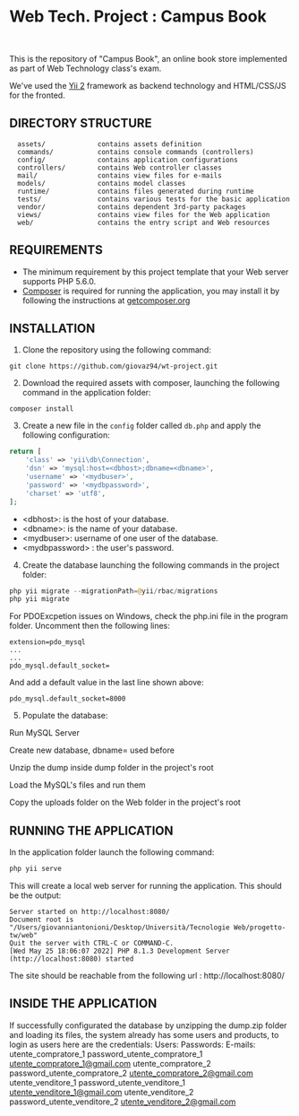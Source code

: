 

 <h1> Web Tech. Project : Campus Book  </h1>
 <br>

This is the repository of "Campus Book", an online book store implemented as part of 
Web Technology class's exam.

We've used the [Yii 2](http://www.yiiframework.com/) framework as backend technology and HTML/CSS/JS for the 
fronted.

DIRECTORY STRUCTURE
-------------------

      assets/             contains assets definition
      commands/           contains console commands (controllers)
      config/             contains application configurations
      controllers/        contains Web controller classes
      mail/               contains view files for e-mails
      models/             contains model classes
      runtime/            contains files generated during runtime
      tests/              contains various tests for the basic application
      vendor/             contains dependent 3rd-party packages
      views/              contains view files for the Web application
      web/                contains the entry script and Web resources



REQUIREMENTS
------------

- The minimum requirement by this project template that your Web server supports PHP 5.6.0.
- [Composer](http://getcomposer.org/) is required for running the application, you may install it by following the instructions
  at [getcomposer.org](http://getcomposer.org/doc/00-intro.md#installation-nix)

INSTALLATION
------------
1) Clone the repository using the following command:

~~~
git clone https://github.com/giovaz94/wt-project.git
~~~

2) Download the required assets with composer, launching the following command in the application folder:

~~~
composer install
~~~

3) Create a new file in the `config` folder called `db.php` and apply the following configuration:

```php
return [
    'class' => 'yii\db\Connection',
    'dsn' => 'mysql:host=<dbhost>;dbname=<dbname>',
    'username' => '<mydbuser>',
    'password' => '<mydbpassword>',
    'charset' => 'utf8',
];
```

 - \<dbhost\>: is the host of your database.
 - \<dbname\>: is the name of your database.
 - \<mydbuser\>: username of one user of the database.
 - \<mydbpassword\> : the user's password.

4) Create the database launching the following commands in the project folder:


```php
php yii migrate --migrationPath=@yii/rbac/migrations
php yii migrate
```

For PDOExcpetion issues on Windows, check the php.ini file in the program folder. Uncomment then the following lines:

````config
extension=pdo_mysql
...
...
pdo_mysql.default_socket=
````
And add a default value in the last line shown above:
````config
pdo_mysql.default_socket=8000
````

5) Populate the database:

Run MySQL Server

Create new database, dbname=<dbname> used before

Unzip the dump inside dump folder in the project's root

Load the MySQL's files and run them

Copy the uploads folder on the Web folder in the project's root

RUNNING THE APPLICATION
------------

In the application folder launch the following command: 

```php
php yii serve
```

This will create a local web server for running the application.
This should be the output:

```shell
Server started on http://localhost:8080/
Document root is "/Users/giovanniantonioni/Desktop/Università/Tecnologie Web/progetto-tw/web"
Quit the server with CTRL-C or COMMAND-C.
[Wed May 25 18:06:07 2022] PHP 8.1.3 Development Server (http://localhost:8080) started
```

The site should be reachable from the following url : http://localhost:8080/

INSIDE THE APPLICATION
------------

If successfully configurated the database by unzipping the dump.zip folder and loading its files,
the system already has some users and products, to login as users here are the credentials:
Users:               Passwords:                     E-mails:
utente_compratore_1  password_utente_compratore_1   utente_compratore_1@gmail.com
utente_compratore_2  password_utente_compratore_2   utente_compratore_2@gmail.com
utente_venditore_1   password_utente_venditore_1    utente_venditore_1@gmail.com
utente_venditore_2   password_utente_venditore_2    utente_venditore_2@gmail.com
